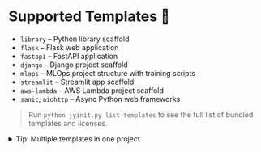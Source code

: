 # Supported Templates 🧩

- `library` – Python library scaffold
- `flask` – Flask web application
- `fastapi` – FastAPI application
- `django` – Django project scaffold
- `mlops` – MLOps project structure with training scripts
- `streamlit` – Streamlit app scaffold
- `aws-lambda` – AWS Lambda project scaffold
- `sanic`, `aiohttp` – Async Python web frameworks

> Run `python jyinit.py list-templates` to see the full list of bundled templates and licenses.

<details>
<summary>Tip: Multiple templates in one project</summary>

```bash
python jyinit.py create mycombo --types flask mlops streamlit